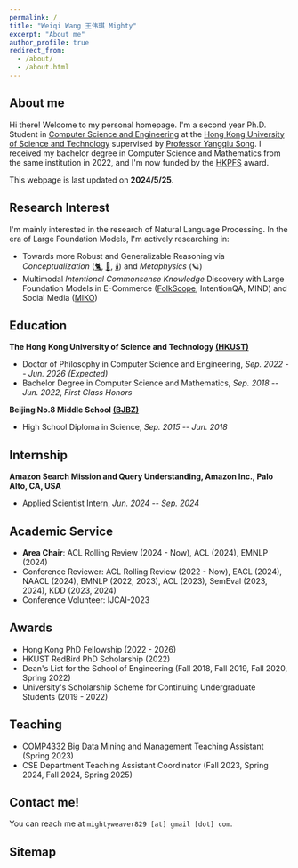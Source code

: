 ```yaml
---
permalink: /
title: "Weiqi Wang 王伟琪 Mighty"
excerpt: "About me"
author_profile: true
redirect_from:
  - /about/
  - /about.html
---
```


## About me

Hi there! Welcome to my personal homepage.
I'm a second year Ph.D. Student in [Computer Science and Engineering](https://cse.hkust.edu.hk/) at
the [Hong Kong University of Science and Technology](https://hkust.edu.hk/) supervised
by [Professor Yangqiu Song](https://www.cse.ust.hk/~yqsong/). I received my bachelor degree in Computer Science
and Mathematics from the same institution in 2022, and I'm now funded by
the [HKPFS](https://fytgs.hkust.edu.hk/scholarships/hong-kong-phd-fellowship-scheme) award.

[//]: # (<small>I'm [<span style="color:darkblue">**actively looking for undergraduate students**</span>]&#40;https://urop.hkust.edu.hk/projects/reasoning-large-foundation-models&#41; who are interested in collaborating)

[//]: # (with me in the field of **NLP &#40;Knowledge-enhanced LLM for Reasoning&#41; and Multi-modality &#40;Large Vision-Language Model's)

[//]: # (Reasoning and Application&#41;** to pursue publications. Looking for individuals who are **self-motivated, academically**)

[//]: # (**strong, and possess excellent coding abilities**. Due to limited bandwidth, please first apply by emailing me with your CV and unofficial transcript.</small>)

This webpage is last updated on **2024/5/25**.

## Research Interest

I'm mainly interested in the research of Natural Language Processing. In the era of Large Foundation Models, I'm
actively researching in:

- Towards more Robust and Generalizable Reasoning via *Conceptualization* ([🐈](https://aclanthology.org/2023.acl-long.733.pdf), [🚗](https://aclanthology.org/2023.findings-emnlp.902.pdf), [🕯️](https://arxiv.org/pdf/2401.07286.pdf)) and *Metaphysics* (🪐)
- Multimodal *Intentional Commonsense Knowledge* Discovery with Large Foundation Models in E-Commerce ([FolkScope](https://aclanthology.org/2023.findings-acl.76.pdf), IntentionQA, MIND) and Social Media ([MIKO](https://arxiv.org/pdf/2402.18169.pdf))

## Education

**The Hong Kong University of Science and Technology [(HKUST)](https://hkust.edu.hk/)**

- Doctor of Philosophy in Computer Science and Engineering,  *Sep. 2022 -- Jun. 2026 (Expected)*
- Bachelor Degree in Computer Science and Mathematics,  *Sep. 2018 -- Jun. 2022*, *First Class Honors*

**Beijing No.8 Middle School [(BJBZ)](http://www.no8ms.bj.cn/)**

- High School Diploma in Science, *Sep. 2015 -- Jun. 2018*

## Internship

**Amazon Search Mission and Query Understanding, Amazon Inc., Palo Alto, CA, USA**

- Applied Scientist Intern, *Jun. 2024 -- Sep. 2024*

## Academic Service

* **Area Chair**: ACL Rolling Review (2024 - Now), ACL (2024), EMNLP (2024)
* Conference Reviewer: ACL Rolling Review (2022 - Now), EACL (2024), NAACL (2024), EMNLP (2022, 2023), ACL (2023),
  SemEval (2023, 2024), KDD (2023, 2024)
* Conference Volunteer: IJCAI-2023

## Awards

* Hong Kong PhD Fellowship (2022 - 2026)
* HKUST RedBird PhD Scholarship (2022)
* Dean's List for the School of Engineering (Fall 2018, Fall 2019, Fall 2020, Spring 2022)
* University's Scholarship Scheme for Continuing Undergraduate Students (2019 - 2022)

## Teaching

* COMP4332 Big Data Mining and Management Teaching Assistant (Spring 2023)
* CSE Department Teaching Assistant Coordinator (Fall 2023, Spring 2024, Fall 2024, Spring 2025)

## Contact me!

You can reach me at `mightyweaver829 [at] gmail [dot] com`.

## Sitemap

<script type='text/javascript' id='clustrmaps' src='//cdn.clustrmaps.com/map_v2.js?cl=ffffff&w=700&t=tt&d=DE2rC1_XQk9C3olzhHZGibG_eT8m4xfWcetZ15Zm4mQ&co=2d78ad&cmo=3acc3a&cmn=ff5353&ct=ffffff'></script>